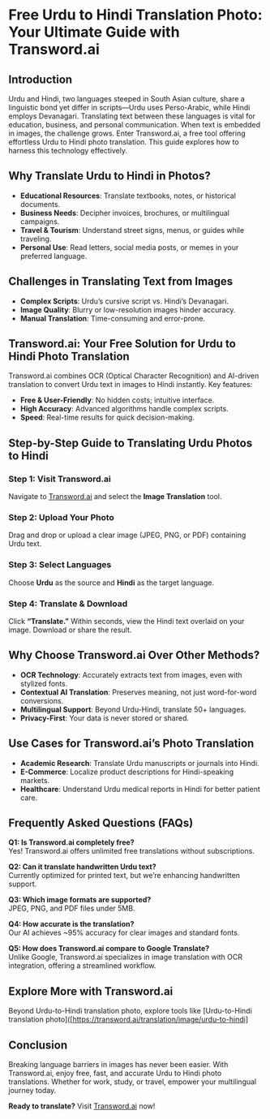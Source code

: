 # Free Urdu to Hindi Translation Photo: Your Ultimate Guide with Transword.ai

## Introduction  
Urdu and Hindi, two languages steeped in South Asian culture, share a linguistic bond yet differ in scripts—Urdu uses Perso-Arabic, while Hindi employs Devanagari. Translating text between these languages is vital for education, business, and personal communication. When text is embedded in images, the challenge grows. Enter Transword.ai, a free tool offering effortless Urdu to Hindi photo translation. This guide explores how to harness this technology effectively.

## Why Translate Urdu to Hindi in Photos?  
- **Educational Resources**: Translate textbooks, notes, or historical documents.  
- **Business Needs**: Decipher invoices, brochures, or multilingual campaigns.  
- **Travel & Tourism**: Understand street signs, menus, or guides while traveling.  
- **Personal Use**: Read letters, social media posts, or memes in your preferred language.  

## Challenges in Translating Text from Images  
- **Complex Scripts**: Urdu’s cursive script vs. Hindi’s Devanagari.  
- **Image Quality**: Blurry or low-resolution images hinder accuracy.  
- **Manual Translation**: Time-consuming and error-prone.  

## Transword.ai: Your Free Solution for Urdu to Hindi Photo Translation  
Transword.ai combines OCR (Optical Character Recognition) and AI-driven translation to convert Urdu text in images to Hindi instantly. Key features:  
- **Free & User-Friendly**: No hidden costs; intuitive interface.  
- **High Accuracy**: Advanced algorithms handle complex scripts.  
- **Speed**: Real-time results for quick decision-making.  

## Step-by-Step Guide to Translating Urdu Photos to Hindi  

### Step 1: Visit Transword.ai  
Navigate to [Transword.ai](https://transword.ai) and select the **Image Translation** tool.  

### Step 2: Upload Your Photo  
Drag and drop or upload a clear image (JPEG, PNG, or PDF) containing Urdu text.  

### Step 3: Select Languages  
Choose **Urdu** as the source and **Hindi** as the target language.  

### Step 4: Translate & Download  
Click **“Translate.”** Within seconds, view the Hindi text overlaid on your image. Download or share the result.  

## Why Choose Transword.ai Over Other Methods?  
- **OCR Technology**: Accurately extracts text from images, even with stylized fonts.  
- **Contextual AI Translation**: Preserves meaning, not just word-for-word conversions.  
- **Multilingual Support**: Beyond Urdu-Hindi, translate 50+ languages.  
- **Privacy-First**: Your data is never stored or shared.  

## Use Cases for Transword.ai’s Photo Translation  
- **Academic Research**: Translate Urdu manuscripts or journals into Hindi.  
- **E-Commerce**: Localize product descriptions for Hindi-speaking markets.  
- **Healthcare**: Understand Urdu medical reports in Hindi for better patient care.  

## Frequently Asked Questions (FAQs)  

**Q1: Is Transword.ai completely free?**  
Yes! Transword.ai offers unlimited free translations without subscriptions.  

**Q2: Can it translate handwritten Urdu text?**  
Currently optimized for printed text, but we’re enhancing handwritten support.  

**Q3: Which image formats are supported?**  
JPEG, PNG, and PDF files under 5MB.  

**Q4: How accurate is the translation?**  
Our AI achieves ~95% accuracy for clear images and standard fonts.  

**Q5: How does Transword.ai compare to Google Translate?**  
Unlike Google, Transword.ai specializes in image translation with OCR integration, offering a streamlined workflow.  

## Explore More with Transword.ai  
Beyond Urdu-to-Hindi translation photo, explore tools like [Urdu-to-Hindi translation photo]([https://transword.ai/translation/image/urdu-to-hindi] 

## Conclusion  
Breaking language barriers in images has never been easier. With Transword.ai, enjoy free, fast, and accurate Urdu to Hindi photo translations. Whether for work, study, or travel, empower your multilingual journey today.  

**Ready to translate?** Visit [Transword.ai](https://transword.ai) now!
